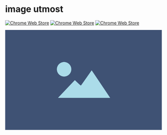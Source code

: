# image utmost

[![Chrome Web Store](https://img.shields.io/chrome-web-store/v/abbohnepahfjgjgiofdddgpjoadgbild.svg?style=flat-square)](https://chrome.google.com/webstore/detail/%3Cimg-%3E-utmost/abbohnepahfjgjgiofdddgpjoadgbild)
[![Chrome Web Store](https://img.shields.io/chrome-web-store/users/abbohnepahfjgjgiofdddgpjoadgbild.svg?style=flat-square)](https://chrome.google.com/webstore/detail/%3Cimg-%3E-utmost/abbohnepahfjgjgiofdddgpjoadgbild)
[![Chrome Web Store](https://img.shields.io/chrome-web-store/rating/abbohnepahfjgjgiofdddgpjoadgbild.svg?style=flat-square)](https://chrome.google.com/webstore/detail/%3Cimg-%3E-utmost/abbohnepahfjgjgiofdddgpjoadgbild/reviews)

![](./assets/svg2png/440_280.svg)
